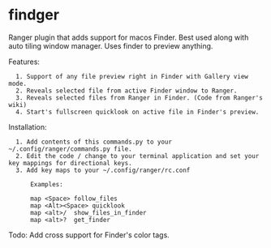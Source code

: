 # findger
Ranger plugin that adds support for macos Finder. Best used along with auto tiling window manager. Uses finder to preview anything.

Features:
```
  1. Support of any file preview right in Finder with Gallery view mode.
  2. Reveals selected file from active Finder window to Ranger.
  3. Reveals selected files from Ranger in Finder. (Code from Ranger's wiki)
  4. Start's fullscreen quicklook on active file in Finder's preview.
```
Installation:
```
  1. Add contents of this commands.py to your ~/.config/ranger/commands.py file.
  2. Edit the code / change to your terminal application and set your key mappings for directional keys.
  3. Add key maps to your ~/.config/ranger/rc.conf

      Examples:

      map <Space> follow_files
      map <Alt><Space> quicklook
      map <alt>/  show_files_in_finder
      map <alt>?  get_finder
```

Todo: Add cross support for Finder's color tags.
